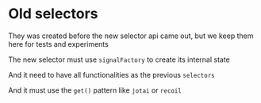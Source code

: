 # Old selectors

They was created before the new selector api came out, but we keep them here for tests and experiments

The new selector must use `signalFactory` to create its internal state

And it need to have all functionalities as the previous `selectors`

And it must use the `get()` pattern like `jotai` or `recoil`
